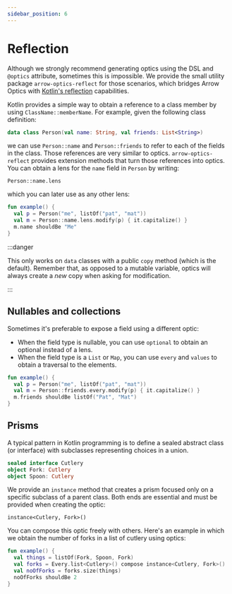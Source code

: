 ```yaml
---
sidebar_position: 6
---
```


# Reflection

Although we strongly recommend generating optics using the DSL and `@optics` attribute, sometimes this is impossible. We provide the small utility package `arrow-optics-reflect` for those scenarios, which bridges Arrow Optics with [Kotlin's reflection](https://kotlinlang.org/docs/reflection.html) capabilities.

<!--- TEST_NAME Reflection -->

<!--- INCLUDE .*
import arrow.optics.*
import io.kotest.matchers.shouldBe
-->

Kotlin provides a simple way to obtain a reference to a class member by using `ClassName::memberName`. For example, given the following class definition:

```kotlin
data class Person(val name: String, val friends: List<String>)
```

we can use `Person::name` and `Person::friends` to refer to each of the fields in the class. Those references are very similar to optics.
`arrow-optics-reflect` provides extension methods that turn those references into optics. You can obtain a lens for the `name` field in `Person` by writing:

```
Person::name.lens
```

which you can later use as any other lens:

```kotlin
fun example() {
  val p = Person("me", listOf("pat", "mat"))
  val m = Person::name.lens.modify(p) { it.capitalize() }
  m.name shouldBe "Me"
}
```
<!--- KNIT example-reflection-01.kt -->
<!--- TEST assert -->

:::danger

This only works on `data` classes with a public `copy` method (which is the default). Remember that, as opposed to a mutable variable, optics will always create a _new_ copy when asking for modification.

:::

## Nullables and collections

Sometimes it's preferable to expose a field using a different optic:

- When the field type is nullable, you can use `optional` to obtain an optional instead of a lens.
- When the field type is a `List` or `Map`, you can use `every` and `values` to obtain a traversal to the elements.

<!--- INCLUDE
data class Person(val name: String, val friends: List<String>)
-->

```kotlin
fun example() {
  val p = Person("me", listOf("pat", "mat"))
  val m = Person::friends.every.modify(p) { it.capitalize() }
  m.friends shouldBe listOf("Pat", "Mat")
}
```
<!--- KNIT example-reflection-02.kt -->
<!--- TEST assert -->

## Prisms

A typical pattern in Kotlin programming is to define a sealed abstract class (or interface) with subclasses representing choices in a union.

```kotlin
sealed interface Cutlery
object Fork: Cutlery
object Spoon: Cutlery
```

We provide an `instance` method that creates a prism focused only on a specific subclass of a parent class. Both ends are essential and must be provided when creating the optic:

```
instance<Cutlery, Fork>()
```

You can compose this optic freely with others. Here's an example in which we obtain the number of forks in a list of cutlery using optics:

```kotlin
fun example() {
  val things = listOf(Fork, Spoon, Fork)
  val forks = Every.list<Cutlery>() compose instance<Cutlery, Fork>()
  val noOfForks = forks.size(things)
  noOfForks shouldBe 2
}
```
<!--- KNIT example-reflection-03.kt -->
<!--- TEST assert -->
